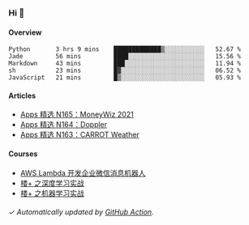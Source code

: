 ### Hi 👋

#### Overview

<!--START_SECTION:waka-->
```text
Python       3 hrs 9 mins    █████████████▒░░░░░░░░░░░   52.67 % 
Jade         56 mins         ████░░░░░░░░░░░░░░░░░░░░░   15.56 % 
Markdown     43 mins         ███░░░░░░░░░░░░░░░░░░░░░░   11.94 % 
sh           23 mins         █▓░░░░░░░░░░░░░░░░░░░░░░░   06.52 % 
JavaScript   21 mins         █▒░░░░░░░░░░░░░░░░░░░░░░░   05.93 % 
```
<!--END_SECTION:waka-->

#### Articles

<!-- BLOG:START -->
- [Apps 精选 N165：MoneyWiz 2021](https://huhuhang.com/post/product-hunt/product-hunt-n165?ref=github)
- [Apps 精选 N164：Doppler](https://huhuhang.com/post/product-hunt/product-hunt-n164?ref=github)
- [Apps 精选 N163：CARROT Weather](https://huhuhang.com/post/product-hunt/product-hunt-n163?ref=github)<!-- BLOG:END -->

#### Courses

<!-- SYL:START -->
- [AWS Lambda 开发企业微信消息机器人](https://lanqiao.cn/courses/2868)
- [楼+ 之深度学习实战](https://lanqiao.cn/courses/2617)
- [楼+ 之机器学习实战](https://lanqiao.cn/courses/2616)
<!-- SYL:END -->

###### ✓ Automatically updated by [GitHub Action](https://github.com/huhuhang/huhuhang/actions).
